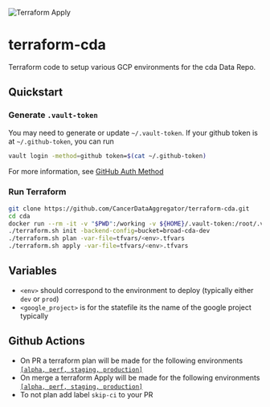![Terraform Apply](https://github.com/CancerDataAggregator/terraform-cda/workflows/Terraform%20Apply/badge.svg)

# terraform-cda

Terraform code to setup various GCP environments for the cda Data Repo.

## Quickstart

### Generate `.vault-token`

You may need to generate or update `~/.vault-token`. If your github token is at `~/.github-token`, you can
run

```sh
vault login -method=github token=$(cat ~/.github-token)
```

For more information, see [GitHub Auth Method](https://www.vaultproject.io/docs/auth/github)

### Run Terraform

```sh
git clone https://github.com/CancerDataAggregator/terraform-cda.git
cd cda
docker run --rm -it -v "$PWD":/working -v ${HOME}/.vault-token:/root/.vault-token broadinstitute/dsde-toolbox:consul-0.20.0 ./mkEnv.sh -e <env>
./terraform.sh init -backend-config=bucket=broad-cda-dev
./terraform.sh plan -var-file=tfvars/<env>.tfvars
./terraform.sh apply -var-file=tfvars/<env>.tfvars
```
## Variables
- `<env>` should correspond to the environment to deploy (typically either `dev`
or `prod`)
- `<google_project>` is for the statefile its the name of the google project typically

## Github Actions
- On PR a terraform plan will be made for the following environments [`[alpha, perf, staging, production]`](https://github.com/CancerDataAggregator/terraform-cda/blob/ms-tfvars/.github/workflows/terraformPrPlan.yml#L16)
- On merge a terraform Apply will be made for the following environments [`[alpha, perf, staging, production]`](https://github.com/CancerDataAggregator/terraform-cda/blob/ms-tfvars/.github/workflows/terraformPrPlan.yml#L16)
- To not plan add label `skip-ci` to your PR
